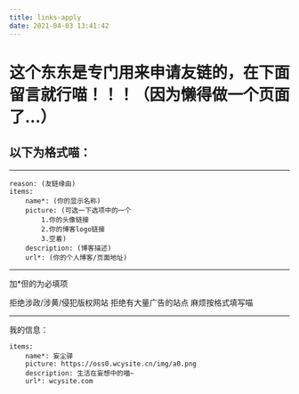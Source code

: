 ```yaml
---
title: links-apply
date: 2021-04-03 13:41:42
---
```


# 这个东东是专门用来申请友链的，在下面留言就行喵！！！（因为懒得做一个页面了...）

## 以下为格式喵：

---

```
reason: (友链缘由)
items:
    name*: (你的显示名称)
    picture: (可选一下选项中的一个
        1.你的头像链接
        2.你的博客logo链接
        3.空着)
    description: (博客描述)
    url*: (你的个人博客/页面地址)
```

---

加*但的为必填项

拒绝涉政/涉黄/侵犯版权网站
拒绝有大量广告的站点
麻烦按格式填写喵

---
我的信息：

```
items:
    name*: 妄尘驿
    picture: https://oss0.wcysite.cn/img/a0.png
    description: 生活在妄想中的喵~
    url*: wcysite.com
```
